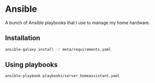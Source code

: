 # Ansible

A bunch of Ansible playbooks that I use to manage my home hardware.

## Installation

```bash
ansible-galaxy install -r meta/requirements.yaml
```

## Using playbooks

```bash
ansible-playbook playbooks/server_homeassistant.yaml
```
